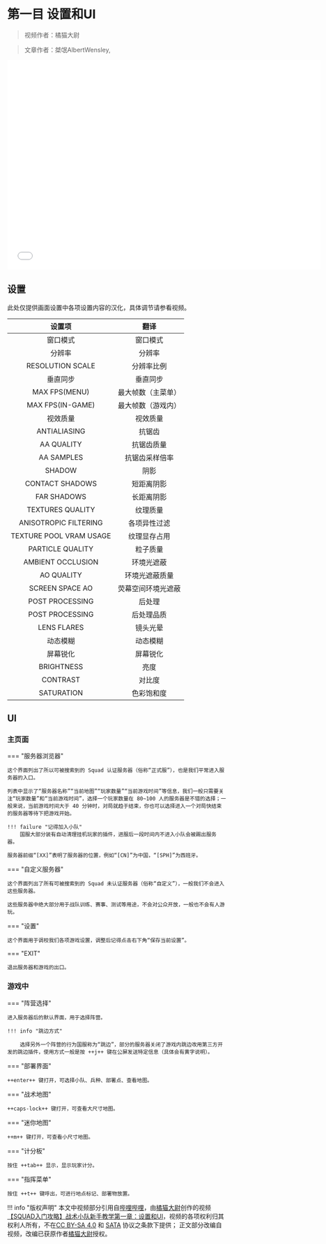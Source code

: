 # 第一目 设置和UI

> 视频作者：橘猫大尉

> 文章作者：桀氓AlbertWensley, 

<iframe src="//player.bilibili.com/player.html?aid=894865952&bvid=BV1bP4y1u7Rc&cid=550957982&page=1" height="480" width="720" scrolling="no" border="0" frameborder="no" framespacing="0" allowfullscreen="true"> </iframe>

## 设置

此处仅提供画面设置中各项设置内容的汉化，具体调节请参看视频。

|设置项|翻译|
|:-----------------:|:-------------------:|
|窗口模式|窗口模式|
|分辨率|分辨率|
|RESOLUTION SCALE|分辨率比例|
|垂直同步|垂直同步|
|MAX FPS(MENU)|最大帧数（主菜单）|
|MAX FPS(IN-GAME)|最大帧数（游戏内）|
|视效质量|视效质量|
|ANTIALIASING|抗锯齿|
|AA QUALITY|抗锯齿质量|
|AA SAMPLES|抗锯齿采样倍率|
|SHADOW|阴影|
|CONTACT SHADOWS|短距离阴影|
|FAR SHADOWS|长距离阴影|
|TEXTURES QUALITY|纹理质量|
|ANISOTROPIC FILTERING|各项异性过滤|
|TEXTURE POOL VRAM USAGE|纹理显存占用|
|PARTICLE QUALITY|粒子质量|
|AMBIENT OCCLUSION|环境光遮蔽|
|AO QUALITY|环境光遮蔽质量|
|SCREEN SPACE AO|荧幕空间环境光遮蔽|
|POST PROCESSING|后处理|
|POST PROCESSING|后处理品质|
|LENS FLARES|镜头光晕|
|动态模糊|动态模糊|
|屏幕锐化|屏幕锐化|
|BRIGHTNESS|亮度|
|CONTRAST|对比度|
|SATURATION|色彩饱和度|

## UI

### 主页面

=== "服务器浏览器"

    这个界面列出了所以可被搜索到的 Squad 认证服务器（俗称“正式服”），也是我们平常进入服务器的入口。

    列表中显示了“服务器名称”“当前地图”“玩家数量”“当前游戏时间”等信息，我们一般只需要关注“玩家数量”和“当前游戏时间”，选择一个玩家数量在 80~100 人的服务器是不错的选择；一般来说，当前游戏时间大于 40 分钟时，对局就趋于结束，你也可以选择进入一个对局快结束的服务器等待下把游戏开始。

    !!! failure "记得加入小队"
        国服大部分装有自动清理挂机玩家的插件，进服后一段时间内不进入小队会被踢出服务器。

    服务器前缀“[XX]”表明了服务器的位置，例如“[CN]”为中国，“[SPH]”为西班牙。

=== "自定义服务器"

    这个界面列出了所有可被搜索到的 Squad 未认证服务器（俗称“自定义”），一般我们不会进入这些服务器。

    这些服务器中绝大部分用于战队训练、赛事、测试等用途，不会对公众开放，一般也不会有人游玩。

=== "设置"

    这个界面用于调校我们各项游戏设置，调整后记得点击右下角“保存当前设置”。


=== "EXIT"

    退出服务器和游戏的出口。

### 游戏中

=== "阵营选择"

    进入服务器后的默认界面，用于选择阵营。

    !!! info "跳边方式"

        选择另外一个阵营的行为国服称为“跳边”，部分的服务器关闭了游戏内跳边改用第三方开发的跳边插件，使用方式一般是按 ++j++ 键在公屏发送特定信息（具体会有黄字说明）。

=== "部署界面"
    
    ++enter++ 键打开，可选择小队、兵种、部署点、查看地图。

=== "战术地图"

    ++caps-lock++ 键打开，可查看大尺寸地图。

=== "迷你地图"

    ++m++ 键打开，可查看小尺寸地图。

=== "计分板"

    按住 ++tab++ 显示，显示玩家计分。

=== "指挥菜单"

    按住 ++t++ 键呼出，可进行地点标记、部署物放置。

!!! info "版权声明"
    本文中视频部分引用自[哔哩哔哩](https://www.bilibili.com)，由[橘猫大尉](https://space.bilibili.com/162372711)创作的视频[【SQUAD入门攻略】战术小队新手教学第一章：设置和UI](https://www.bilibili.com/video/BV1bP4y1u7Rc)，视频的各项权利归其权利人所有，不在[CC BY-SA 4.0](https://creativecommons.org/licenses/by-sa/4.0/deed.zh) 和 [SATA](https://github.com/zTrix/sata-license) 协议之条款下提供；
    正文部分改编自视频，改编已获原作者[橘猫大尉](https://space.bilibili.com/162372711)授权。
